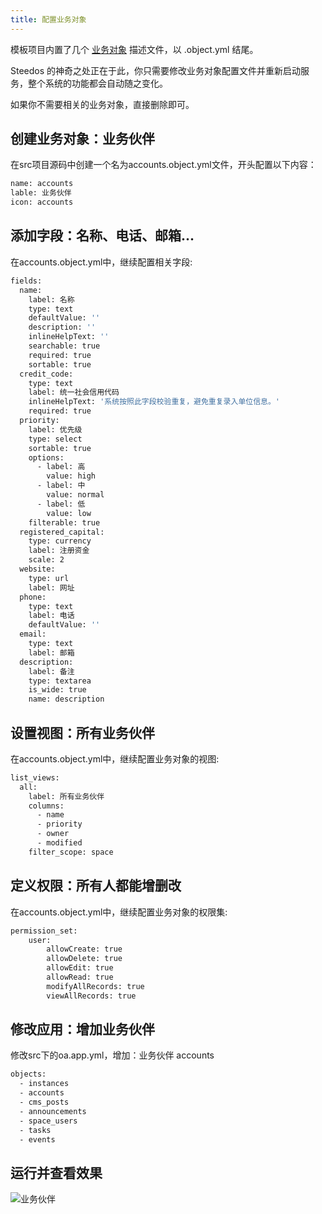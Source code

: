 ```yaml
---
title: 配置业务对象
---
```


模板项目内置了几个 [业务对象](object.md) 描述文件，以 .object.yml 结尾。

Steedos 的神奇之处正在于此，你只需要修改业务对象配置文件并重新启动服务，整个系统的功能都会自动随之变化。

如果你不需要相关的业务对象，直接删除即可。

## 创建业务对象：业务伙伴

在src项目源码中创建一个名为accounts.object.yml文件，开头配置以下内容：

```bash
name: accounts
lable: 业务伙伴
icon: accounts
```
## 添加字段：名称、电话、邮箱...

在accounts.object.yml中，继续配置相关字段:

```bash
fields:
  name:
    label: 名称
    type: text
    defaultValue: ''
    description: ''
    inlineHelpText: ''
    searchable: true
    required: true
    sortable: true
  credit_code:
    type: text
    label: 统一社会信用代码
    inlineHelpText: '系统按照此字段校验重复，避免重复录入单位信息。'
    required: true
  priority:
    label: 优先级
    type: select
    sortable: true
    options:
      - label: 高
        value: high
      - label: 中
        value: normal
      - label: 低
        value: low
    filterable: true
  registered_capital:
    type: currency
    label: 注册资金
    scale: 2
  website:
    type: url
    label: 网址
  phone:
    type: text
    label: 电话
    defaultValue: ''
  email:
    type: text
    label: 邮箱
  description:
    label: 备注
    type: textarea
    is_wide: true
    name: description
 ```

## 设置视图：所有业务伙伴

在accounts.object.yml中，继续配置业务对象的视图:

```bash
list_views:
  all:
    label: 所有业务伙伴
    columns:
      - name
      - priority
      - owner
      - modified
    filter_scope: space
```

## 定义权限：所有人都能增删改

在accounts.object.yml中，继续配置业务对象的权限集:

```bash
permission_set:
	user:
		allowCreate: true
		allowDelete: true
		allowEdit: true
		allowRead: true
		modifyAllRecords: true
		viewAllRecords: true
```

## 修改应用：增加业务伙伴

修改src下的oa.app.yml，增加：业务伙伴 accounts

```bash
objects: 
  - instances
  - accounts
  - cms_posts
  - announcements
  - space_users
  - tasks
  - events
```

## 运行并查看效果

![业务伙伴](/assets/guide_3.png)
